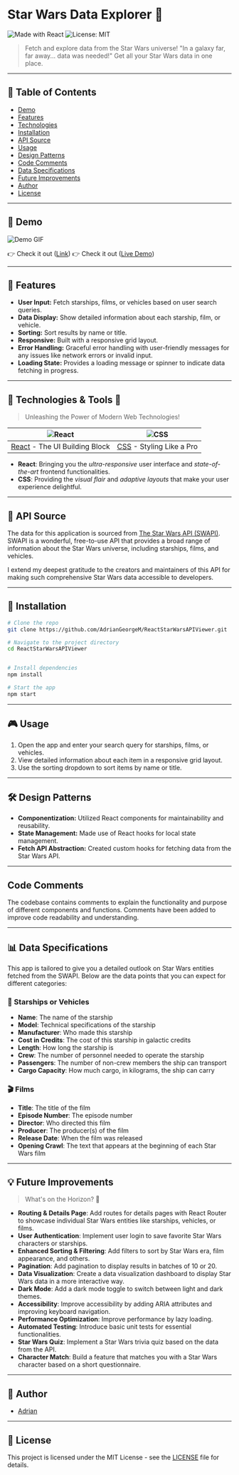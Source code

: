 # Star Wars Data Explorer 🌌

![Made with React](https://img.shields.io/badge/Made%20with-React-blue) ![License: MIT](https://img.shields.io/badge/License-MIT-blue)

> Fetch and explore data from the Star Wars universe!
> "In a galaxy far, far away... data was needed!" Get all your Star Wars data in one place.
---

## 📌 Table of Contents

- [Demo](#demo)
- [Features](#features)
- [Technologies](#technologies)
- [Installation](#installation)
- [API Source](#api-source)
- [Usage](#usage)
- [Design Patterns](#design-patterns)
- [Code Comments](#code-comments)
- [Data Specifications](#data-specifications)
- [Future Improvements](#future-improvements)
- [Author](#author)
- [License](#license)

---

## 🌟 Demo

![Demo GIF](https://i.imgur.com/your-demo-gif.gif)

👉 Check it out ([Link](https://recordit.co/R6JH9LsWLw))
👉 Check it out ([Live Demo](https://react-star-wars-api-viewer.vercel.app/))

---

## 🎉 Features

- **User Input:** Fetch starships, films, or vehicles based on user search queries.
- **Data Display:** Show detailed information about each starship, film, or vehicle.
- **Sorting:** Sort results by name or title.
- **Responsive:** Built with a responsive grid layout.
- **Error Handling:** Graceful error handling with user-friendly messages for any issues like network errors or invalid input.
- **Loading State:** Provides a loading message or spinner to indicate data fetching in progress.

---

## 🚀 Technologies & Tools 🔧

> Unleashing the Power of Modern Web Technologies!

<div align="center">

| ![React](https://img.icons8.com/plasticine/100/000000/react.png) | ![CSS](https://img.icons8.com/color/100/000000/css3.png) |
|:---:|:---:|
| [React](https://reactjs.org/) - The UI Building Block | [CSS](https://developer.mozilla.org/en-US/docs/Web/CSS) - Styling Like a Pro |

</div>

- **React**: Bringing you the _ultra-responsive_ user interface and _state-of-the-art_ frontend functionalities.
- **CSS**: Providing the _visual flair_ and _adaptive layouts_ that make your user experience delightful.

---
## 📡 API Source

The data for this application is sourced from [The Star Wars API (SWAPI)](https://swapi.dev/). 
SWAPI is a wonderful, free-to-use API that provides a broad range of information about the Star Wars universe, including starships, films, and vehicles.

I extend my deepest gratitude to the creators and maintainers of this API for making such comprehensive Star Wars data accessible to developers.

---
## 🔨 Installation

```bash
# Clone the repo
git clone https://github.com/AdrianGeorgeM/ReactStarWarsAPIViewer.git

# Navigate to the project directory
cd ReactStarWarsAPIViewer


# Install dependencies
npm install

# Start the app
npm start
```

---

## 🎮 Usage

1. Open the app and enter your search query for starships, films, or vehicles.
2. View detailed information about each item in a responsive grid layout.
3. Use the sorting dropdown to sort items by name or title.

---

## 🛠 Design Patterns

- **Componentization:** Utilized React components for maintainability and reusability.
- **State Management:** Made use of React hooks for local state management.
- **Fetch API Abstraction:** Created custom hooks for fetching data from the Star Wars API.

---
## Code Comments

The codebase contains comments to explain the functionality and purpose of different components and functions. Comments have been added to improve code readability and understanding.

---

## 📊 Data Specifications 

This app is tailored to give you a detailed outlook on Star Wars entities fetched from the SWAPI. 
Below are the data points that you can expect for different categories:

### 🚀 Starships or Vehicles

- **Name**: The name of the starship
- **Model**: Technical specifications of the starship
- **Manufacturer**: Who made this starship
- **Cost in Credits**: The cost of this starship in galactic credits
- **Length**: How long the starship is
- **Crew**: The number of personnel needed to operate the starship
- **Passengers**: The number of non-crew members the ship can transport
- **Cargo Capacity**: How much cargo, in kilograms, the ship can carry

### 🎬 Films

- **Title**: The title of the film
- **Episode Number**: The episode number
- **Director**: Who directed this film
- **Producer**: The producer(s) of the film
- **Release Date**: When the film was released
- **Opening Crawl**: The text that appears at the beginning of each Star Wars film

---

## 💡 Future Improvements

> What's on the Horizon? 🌅

- **Routing & Details Page**: Add routes for details pages with React Router to showcase individual Star Wars entities like starships, vehicles, or films.
- **User Authentication**: Implement user login to save favorite Star Wars characters or starships.
- **Enhanced Sorting & Filtering**: Add filters to sort by Star Wars era, film appearance, and others.
- **Pagination**: Add pagination to display results in batches of 10 or 20.
- **Data Visualization**: Create a data visualization dashboard to display Star Wars data in a more interactive way.
- **Dark Mode**: Add a dark mode toggle to switch between light and dark themes.
- **Accessibility**: Improve accessibility by adding ARIA attributes and improving keyboard navigation.
- **Performance Optimization**: Improve performance by lazy loading.
- **Automated Testing**: Introduce basic unit tests for essential functionalities.
- **Star Wars Quiz**: Implement a Star Wars trivia quiz based on the data from the API.
- **Character Match**: Build a feature that matches you with a Star Wars character based on a short questionnaire.

---

## 📝 Author

- [Adrian]([https://github.com/AdrianGeorgeM](https://github.com/AdrianGeorgeM))

---

## 📄 License

This project is licensed under the MIT License - see the [LICENSE](LICENSE) file for details.

```
